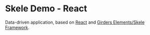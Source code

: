 # Skele Demo - React

Data-driven application, based on [React](https://reactjs.org/) and [Girders Elements/Skele Framework](https://github.com/netceteragroup/skele).
